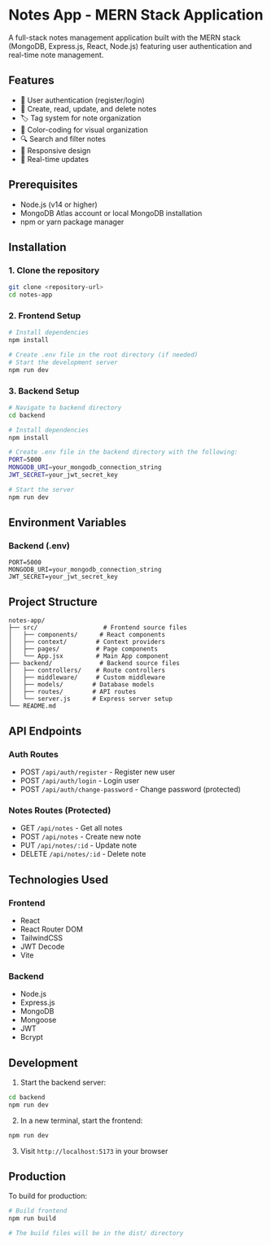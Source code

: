 # Notes App - MERN Stack Application

A full-stack notes management application built with the MERN stack (MongoDB, Express.js, React, Node.js) featuring user authentication and real-time note management.

## Features

- 🔐 User authentication (register/login)
- 📝 Create, read, update, and delete notes
- 🏷️ Tag system for note organization
- 🎨 Color-coding for visual organization
- 🔍 Search and filter notes
- 📱 Responsive design
- 🔄 Real-time updates

## Prerequisites

- Node.js (v14 or higher)
- MongoDB Atlas account or local MongoDB installation
- npm or yarn package manager

## Installation

### 1. Clone the repository
```bash
git clone <repository-url>
cd notes-app
```

### 2. Frontend Setup
```bash
# Install dependencies
npm install

# Create .env file in the root directory (if needed)
# Start the development server
npm run dev
```

### 3. Backend Setup
```bash
# Navigate to backend directory
cd backend

# Install dependencies
npm install

# Create .env file in the backend directory with the following:
PORT=5000
MONGODB_URI=your_mongodb_connection_string
JWT_SECRET=your_jwt_secret_key

# Start the server
npm run dev
```

## Environment Variables

### Backend (.env)
```
PORT=5000
MONGODB_URI=your_mongodb_connection_string
JWT_SECRET=your_jwt_secret_key
```

## Project Structure

```
notes-app/
├── src/                  # Frontend source files
│   ├── components/      # React components
│   ├── context/        # Context providers
│   ├── pages/          # Page components
│   └── App.jsx         # Main App component
├── backend/             # Backend source files
│   ├── controllers/    # Route controllers
│   ├── middleware/     # Custom middleware
│   ├── models/        # Database models
│   ├── routes/        # API routes
│   └── server.js      # Express server setup
└── README.md
```

## API Endpoints

### Auth Routes
- POST `/api/auth/register` - Register new user
- POST `/api/auth/login` - Login user
- POST `/api/auth/change-password` - Change password (protected)

### Notes Routes (Protected)
- GET `/api/notes` - Get all notes
- POST `/api/notes` - Create new note
- PUT `/api/notes/:id` - Update note
- DELETE `/api/notes/:id` - Delete note

## Technologies Used

### Frontend
- React
- React Router DOM
- TailwindCSS
- JWT Decode
- Vite

### Backend
- Node.js
- Express.js
- MongoDB
- Mongoose
- JWT
- Bcrypt

## Development

1. Start the backend server:
```bash
cd backend
npm run dev
```

2. In a new terminal, start the frontend:
```bash
npm run dev
```

3. Visit `http://localhost:5173` in your browser

## Production

To build for production:

```bash
# Build frontend
npm run build

# The build files will be in the dist/ directory
```


